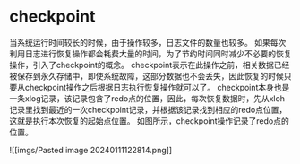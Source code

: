 # checkpoint

当系统运行时间较长的时候，由于操作较多，日志文件的数量也较多。
如果每次利用日志进行恢复操作都会耗费大量的时间，为了节约时间同时减少不必要的恢复操作，引入了checkpoint的概念。
checkpoint表示在此操作之前，相关数据已经被保存到永久存储中，即使系统故障，这部分数据也不会丢失，因此恢复的时候只要从checkpoint操作之后根据日志执行恢复操作就可以了。
checkpoint本身也是一条xlog记录，该记录包含了redo点的位置，因此，每次恢复数据时，先从xloh记录里找到最近的一次checkpoint记录，并根据该记录找到相应的redo点位置，这就是执行本次恢复的起始点位置。
如图所示，checkpoint操作记录了redo点的位置。

![[imgs/Pasted image 20240111122814.png]]

